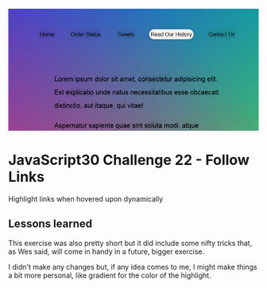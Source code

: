 ![JS22](js22.png)
# JavaScript30 Challenge 22 - Follow Links
Highlight links when hovered upon dynamically

## Lessons learned

This exercise was also pretty short but it did include some nifty tricks that, as Wes said, will come in handy in a future, bigger exercise.

I didn't make any changes but, if any idea comes to me, I might make things a bit more personal, like gradient for the color of the highlight.
